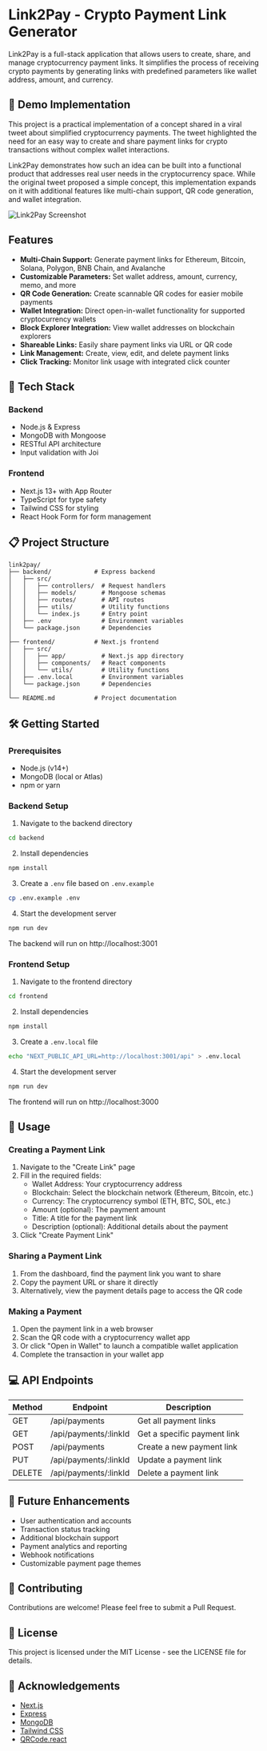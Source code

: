 # Link2Pay - Crypto Payment Link Generator

Link2Pay is a full-stack application that allows users to create, share, and manage cryptocurrency payment links. It simplifies the process of receiving crypto payments by generating links with predefined parameters like wallet address, amount, and currency.

## 📱 Demo Implementation

This project is a practical implementation of a concept shared in a viral tweet about simplified cryptocurrency payments. The tweet highlighted the need for an easy way to create and share payment links for crypto transactions without complex wallet interactions.

Link2Pay demonstrates how such an idea can be built into a functional product that addresses real user needs in the cryptocurrency space. While the original tweet proposed a simple concept, this implementation expands on it with additional features like multi-chain support, QR code generation, and wallet integration.

![Link2Pay Screenshot](https://via.placeholder.com/800x400?text=Link2Pay+Screenshot)

## Features

- **Multi-Chain Support:** Generate payment links for Ethereum, Bitcoin, Solana, Polygon, BNB Chain, and Avalanche
- **Customizable Parameters:** Set wallet address, amount, currency, memo, and more
- **QR Code Generation:** Create scannable QR codes for easier mobile payments
- **Wallet Integration:** Direct open-in-wallet functionality for supported cryptocurrency wallets
- **Block Explorer Integration:** View wallet addresses on blockchain explorers
- **Shareable Links:** Easily share payment links via URL or QR code
- **Link Management:** Create, view, edit, and delete payment links
- **Click Tracking:** Monitor link usage with integrated click counter

## 🚀 Tech Stack

### Backend
- Node.js & Express
- MongoDB with Mongoose
- RESTful API architecture
- Input validation with Joi

### Frontend
- Next.js 13+ with App Router
- TypeScript for type safety
- Tailwind CSS for styling
- React Hook Form for form management

## 📋 Project Structure

```
link2pay/
├── backend/            # Express backend
│   ├── src/
│   │   ├── controllers/  # Request handlers
│   │   ├── models/       # Mongoose schemas
│   │   ├── routes/       # API routes
│   │   ├── utils/        # Utility functions
│   │   └── index.js      # Entry point
│   ├── .env              # Environment variables
│   └── package.json      # Dependencies
│
├── frontend/           # Next.js frontend
│   ├── src/
│   │   ├── app/          # Next.js app directory
│   │   ├── components/   # React components
│   │   └── utils/        # Utility functions
│   ├── .env.local        # Environment variables
│   └── package.json      # Dependencies
│
└── README.md           # Project documentation
```

## 🛠️ Getting Started

### Prerequisites

- Node.js (v14+)
- MongoDB (local or Atlas)
- npm or yarn

### Backend Setup

1. Navigate to the backend directory
```bash
cd backend
```

2. Install dependencies
```bash
npm install
```

3. Create a `.env` file based on `.env.example`
```bash
cp .env.example .env
```

4. Start the development server
```bash
npm run dev
```

The backend will run on http://localhost:3001

### Frontend Setup

1. Navigate to the frontend directory
```bash
cd frontend
```

2. Install dependencies
```bash
npm install
```

3. Create a `.env.local` file
```bash
echo "NEXT_PUBLIC_API_URL=http://localhost:3001/api" > .env.local
```

4. Start the development server
```bash
npm run dev
```

The frontend will run on http://localhost:3000

## 📱 Usage

### Creating a Payment Link

1. Navigate to the "Create Link" page
2. Fill in the required fields:
   - Wallet Address: Your cryptocurrency address
   - Blockchain: Select the blockchain network (Ethereum, Bitcoin, etc.)
   - Currency: The cryptocurrency symbol (ETH, BTC, SOL, etc.)
   - Amount (optional): The payment amount
   - Title: A title for the payment link
   - Description (optional): Additional details about the payment
3. Click "Create Payment Link"

### Sharing a Payment Link

1. From the dashboard, find the payment link you want to share
2. Copy the payment URL or share it directly
3. Alternatively, view the payment details page to access the QR code

### Making a Payment

1. Open the payment link in a web browser
2. Scan the QR code with a cryptocurrency wallet app
3. Or click "Open in Wallet" to launch a compatible wallet application
4. Complete the transaction in your wallet app

## 💻 API Endpoints

| Method | Endpoint | Description |
|--------|----------|-------------|
| GET | /api/payments | Get all payment links |
| GET | /api/payments/:linkId | Get a specific payment link |
| POST | /api/payments | Create a new payment link |
| PUT | /api/payments/:linkId | Update a payment link |
| DELETE | /api/payments/:linkId | Delete a payment link |

## 🔮 Future Enhancements

- User authentication and accounts
- Transaction status tracking
- Additional blockchain support
- Payment analytics and reporting
- Webhook notifications
- Customizable payment page themes

## 🤝 Contributing

Contributions are welcome! Please feel free to submit a Pull Request.

## 📄 License

This project is licensed under the MIT License - see the LICENSE file for details.

## 🙏 Acknowledgements

- [Next.js](https://nextjs.org/)
- [Express](https://expressjs.com/)
- [MongoDB](https://www.mongodb.com/)
- [Tailwind CSS](https://tailwindcss.com/)
- [QRCode.react](https://github.com/zpao/qrcode.react) 